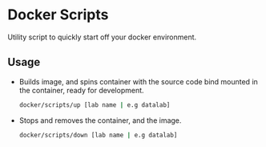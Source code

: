 # Docker Scripts

Utility script to quickly start off your docker environment.

## Usage

* Builds image, and spins container with the source code bind mounted in the container, ready for development.

    ```bash
    docker/scripts/up [lab name | e.g datalab]
    ```

* Stops and removes the container, and the image.
    ```bash
    docker/scripts/down [lab name | e.g datalab]
    ```
